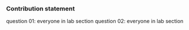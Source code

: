 ### Contribution statement

question 01: everyone in lab section
question 02: everyone in lab section
